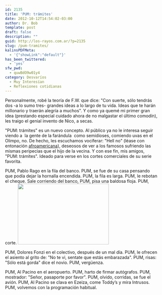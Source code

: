 ```yaml
---
id: 2135
title: 'PUM: trámites'
date: 2012-10-12T14:54:02-03:00
author: Dr. Bob
template: post
draft: false
description: ""
guid: http://los-rayos.com.ar/?p=2135
slug: /pum-tramites/
kalinsPDFMeta:
  - '{"showLink":"default"}'
has_been_twittered:
  - 'yes'
sfw_pwd:
  - quwBdO9w01y4
category: Desvaríos
  - Muy Interesían
  - Reflexiones cotidianas
---
```

Personalmente, robé la teoría de F.W. que dice: "Con suerte, sólo tendrás dos -a lo sumo tres- grandes ideas a lo largo de tu vida. Ideas que te harán millonario y traerán alegría a muchos". Y como ya quemé mi primer gran idea (prestando especial cuidado ahora de no malgastar el último comodín), les traigo el genial invento de Nico, a secas.

"PUM: trámites" es un nuevo concepto. Al público ya no le interesa seguir viendo a  la gente de la farándula  como semidioses, comiendo uvas en el Olimpo, no. De hecho, les escuchamos vociferar: "Hell no" (léase con entonación [afroamericana](http://www.youtube.com/watch?v=9o19CaOSuD8)), deseosos de ver a los famosos sufriendo las mismas peripecias que el hijo de la vecina. Y con ese fin, mis amigos, "PUM: trámites". Ideado para verse en los cortes comerciales de su serie favorita.

PUM, Pablo Rago en la fila del banco. PUM, se fue de su casa pensando que podía dejar la hornalla encendida. PUM, la fila es larga. PUM, le rebotan el cheque. Sale corriendo del banco, PUM, pisa una baldosa floja. PUM, corte. [<img class="alignright size-medium wp-image-2137" title="pablorago" src="https://los-rayos.com/wp-content/uploads/2012/10/pablorago-300x200.jpg" alt="" width="300" height="200" srcset="https://los-rayos.com/wp-content/uploads/2012/10/pablorago-300x200.jpg 300w, https://los-rayos.com/wp-content/uploads/2012/10/pablorago.jpg 400w" sizes="(max-width: 300px) 100vw, 300px" />](http://los-rayos.com/wp-content/uploads/2012/10/pablorago.jpg)

PUM, Dolores Fonzi en el colectivo, después de un mal día. PUM, le ofrecen el asiento al grito de: "No te vi, sentate que estás embarazada". PUM, risas: "Sólo está gorda" dice el novio. PUM, vergüenza.

<div data-jsid="message">
  PUM, Al Pacino en el aeropuerto. PUM, harto de firmar autógrafos. PUM, mostrador: "Señor, pasaporte por favor". PUM, olvido, corridas, se fue el avión. PUM, Al Pacino se clava en Ezeiza, come Toddy&#8217;s y mira Intrusos.
</div>

<div data-jsid="message">
</div>

<div data-jsid="message">
  PUM, volvemos con la programación habitual.
</div>